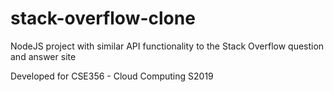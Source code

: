 # stack-overflow-clone
NodeJS project with similar API functionality to the Stack Overflow question and answer site

Developed for CSE356 - Cloud Computing S2019
